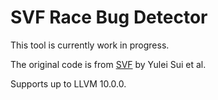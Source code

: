 # SVF Race Bug Detector

This tool is currently work in progress.

The original code is from [SVF](https://github.com/SVF-tools/SVF) by Yulei Sui et al.

Supports up to LLVM 10.0.0.